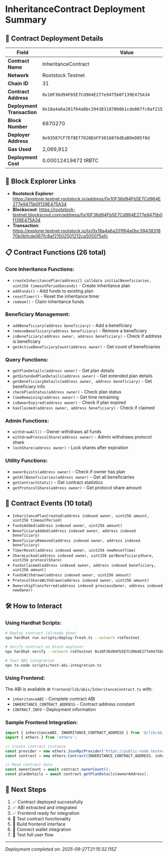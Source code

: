 # InheritanceContract Deployment Summary

## 🎯 Contract Deployment Details

| Field | Value |
|-------|-------|
| **Contract Name** | InheritanceContract |
| **Network** | Rootstock Testnet |
| **Chain ID** | 31 |
| **Contract Address** | `0x10F36d94Fb5E7Cd964E277e9475b0f139E475A34` |
| **Deployment Transaction** | `0x18a4a6a201f64a0bc3943831870b0b1cde067fc8af21502501212ca505075efc` |
| **Block Number** | 6870270 |
| **Deployer Address** | `0x93587CF7Ef8Ef7020EAFF30168f6dEaB9eD05f0d` |
| **Gas Used** | 2,069,912 |
| **Deployment Cost** | 0.00012419472 tRBTC |

## 🔗 Block Explorer Links

- **Rootstock Explorer**: https://explorer.testnet.rootstock.io/address/0x10F36d94Fb5E7Cd964E277e9475b0f139E475A34
- **Blockscout**: https://rootstock-testnet.blockscout.com/address/0x10F36d94Fb5E7Cd964E277e9475b0f139E475A34
- **Transaction**: https://explorer.testnet.rootstock.io/tx/0x18a4a6a201f64a0bc3943831870b0b1cde067fc8af21502501212ca505075efc

## 📋 Contract Functions (26 total)

### Core Inheritance Functions:
- `createInheritancePlan(address[] calldata initialBeneficiaries, uint256 timeoutPeriodSeconds)` - Create inheritance plan
- `addFunds()` - Add funds to existing plan
- `resetTimer()` - Reset the inheritance timer
- `redeem()` - Claim inheritance funds

### Beneficiary Management:
- `addBeneficiary(address beneficiary)` - Add a beneficiary
- `removeBeneficiary(address beneficiary)` - Remove a beneficiary
- `isBeneficiary(address owner, address beneficiary)` - Check if address is beneficiary
- `getActiveBeneficiaryCount(address owner)` - Get count of beneficiaries

### Query Functions:
- `getPlanDetails(address owner)` - Get plan details
- `getExtendedPlanDetails(address owner)` - Get extended plan details
- `getBeneficiaryDetails(address owner, address beneficiary)` - Get beneficiary info
- `checkPlanStatus(address owner)` - Check plan status
- `timeRemaining(address owner)` - Get time remaining
- `isOwnerExpired(address owner)` - Check if plan expired
- `hasClaimed(address owner, address beneficiary)` - Check if claimed

### Admin Functions:
- `withdrawAll()` - Owner withdraws all funds
- `withdrawProtocolShare(address owner)` - Admin withdraws protocol share
- `lockShare(address owner)` - Lock shares after expiration

### Utility Functions:
- `ownerExists(address owner)` - Check if owner has plan
- `getAllBeneficiaries(address owner)` - Get all beneficiaries
- `getContractStats()` - Get contract statistics
- `getProtocolShare(address owner)` - Get protocol share amount

## 📡 Contract Events (10 total)

- `InheritancePlanCreated(address indexed owner, uint256 amount, uint256 timeoutPeriod)`
- `FundsAdded(address indexed owner, uint256 amount)`
- `BeneficiaryAdded(address indexed owner, address indexed beneficiary)`
- `BeneficiaryRemoved(address indexed owner, address indexed beneficiary)`
- `TimerReset(address indexed owner, uint256 newResetTime)`
- `ShareLocked(address indexed owner, uint256 perBeneficiaryShare, uint256 protocolShare)`
- `FundsClaimed(address indexed owner, address indexed beneficiary, uint256 amount)`
- `FundsWithdrawn(address indexed owner, uint256 amount)`
- `ProtocolShareWithdrawn(address indexed owner, uint256 amount)`
- `OwnershipTransferred(address indexed previousOwner, address indexed newOwner)`

## 🛠 How to Interact

### Using Hardhat Scripts:
```bash
# Deploy contract (already done)
npx hardhat run scripts/deploy-fresh.ts --network rskTestnet

# Verify contract on block explorer
npx hardhat verify --network rskTestnet 0x10F36d94Fb5E7Cd964E277e9475b0f139E475A34

# Test ABI integration
npx ts-node scripts/test-abi-integration.ts
```

### Using Frontend:
The ABI is available at `frontend/lib/abis/InheritanceContract.ts` with:
- `inheritanceABI` - Complete contract ABI
- `INHERITANCE_CONTRACT_ADDRESS` - Contract address constant
- `CONTRACT_INFO` - Deployment information

### Sample Frontend Integration:
```typescript
import { inheritanceABI, INHERITANCE_CONTRACT_ADDRESS } from '@/lib/abis/InheritanceContract';
import { ethers } from 'ethers';

// Create contract instance
const provider = new ethers.JsonRpcProvider('https://public-node.testnet.rsk.co');
const contract = new ethers.Contract(INHERITANCE_CONTRACT_ADDRESS, inheritanceABI, provider);

// Read contract data
const ownerCount = await contract.ownerCount();
const planDetails = await contract.getPlanDetails(ownerAddress);
```

## 🎯 Next Steps

1. ✅ Contract deployed successfully
2. ✅ ABI extracted and integrated
3. ✅ Frontend ready for integration
4. 🔄 Test contract functionality
5. 🔄 Build frontend interface
6. 🔄 Connect wallet integration
7. 🔄 Test full user flow

---
*Deployment completed on: 2025-09-27T21:15:32.115Z*